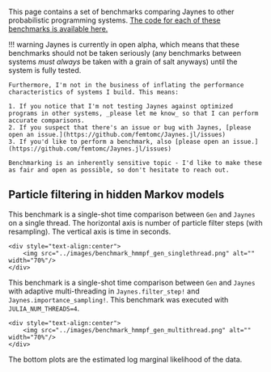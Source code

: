 This page contains a set of benchmarks comparing Jaynes to other probabilistic programming systems. [The code for each of these benchmarks is available here.](https://github.com/femtomc/JaynesBenchmarks)

!!! warning
    Jaynes is currently in open alpha, which means that these benchmarks should not be taken seriously (any benchmarks between systems _must always_ be taken with a grain of salt anyways) until the system is fully tested.

    Furthermore, I'm not in the business of inflating the performance characteristics of systems I build. This means:

    1. If you notice that I'm not testing Jaynes against optimized programs in other systems, _please let me know_ so that I can perform accurate comparisons.
    2. If you suspect that there's an issue or bug with Jaynes, [please open an issue.](https://github.com/femtomc/Jaynes.jl/issues)
    3. If you'd like to perform a benchmark, also [please open an issue.](https://github.com/femtomc/Jaynes.jl/issues)

    Benchmarking is an inherently sensitive topic - I'd like to make these as fair and open as possible, so don't hesitate to reach out.

## Particle filtering in hidden Markov models

This benchmark is a single-shot time comparison between `Gen` and `Jaynes` on a single thread. The horizontal axis is number of particle filter steps (with resampling). The vertical axis is time in seconds.

```@raw html
<div style="text-align:center">
    <img src="../images/benchmark_hmmpf_gen_singlethread.png" alt="" width="70%"/>
</div>
```

This benchmark is a single-shot time comparison between `Gen` and `Jaynes` with adaptive multi-threading in `Jaynes.filter_step!` and `Jaynes.importance_sampling!`. This benchmark was executed with `JULIA_NUM_THREADS=4`.

```@raw html
<div style="text-align:center">
    <img src="../images/benchmark_hmmpf_gen_multithread.png" alt="" width="70%"/>
</div>
```

The bottom plots are the estimated log marginal likelihood of the data.
